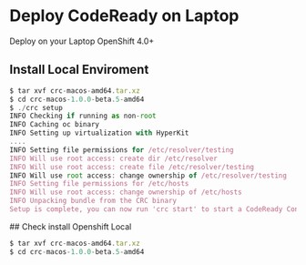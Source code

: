 # Deploy CodeReady on Laptop

Deploy on your Laptop OpenShift 4.0+ 

## Install Local Enviroment

```javascript
$ tar xvf crc-macos-amd64.tar.xz
$ cd crc-macos-1.0.0-beta.5-amd64
$ ./crc setup 
INFO Checking if running as non-root              
INFO Caching oc binary                            
INFO Setting up virtualization with HyperKit      
....
INFO Setting file permissions for /etc/resolver/testing 
INFO Will use root access: create dir /etc/resolver 
INFO Will use root access: create file /etc/resolver/testing 
INFO Will use root access: change ownership of /etc/resolver/testing 
INFO Setting file permissions for /etc/hosts      
INFO Will use root access: change ownership of /etc/hosts 
INFO Unpacking bundle from the CRC binary         
Setup is complete, you can now run 'crc start' to start a CodeReady Containers instance
```

## Check install Openshift Local 

```javascript
$ tar xvf crc-macos-amd64.tar.xz
$ cd crc-macos-1.0.0-beta.5-amd64
```
